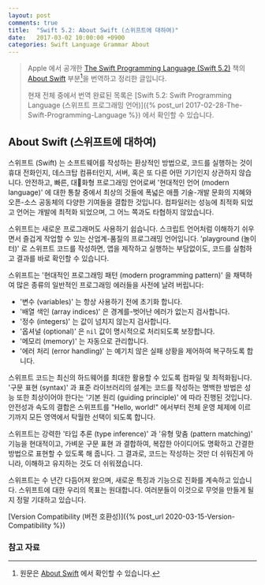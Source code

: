 ```yaml
---
layout: post
comments: true
title:  "Swift 5.2: About Swift (스위프트에 대하여)"
date:   2017-03-02 10:00:00 +0900
categories: Swift Language Grammar About
---
```


> Apple 에서 공개한 [The Swift Programming Language (Swift 5.2)](https://docs.swift.org/swift-book/) 책의 [About Swift](https://docs.swift.org/swift-book/) 부분[^About-Swift]을 번역하고 정리한 글입니다.
>
> 현재 전체 중에서 번역 완료된 목록은 [Swift 5.2: Swift Programming Language (스위프트 프로그래밍 언어)]({% post_url 2017-02-28-The-Swift-Programming-Language %}) 에서 확인할 수 있습니다.

## About Swift (스위프트에 대하여)

스위프트 (Swift) 는 소프트웨어를 작성하는 환상적인 방법으로, 코드를 실행하는 것이 휴대 전화인지, 데스크탑 컴퓨터인지, 서버, 혹은 또 다른 어떤 기기인지 상관하지 않습니다. 안전하고, 빠른, 대화형 프로그래밍 언어로써 '현대적인 언어 (modern language)' 에 대한 통찰 중에서 최상의 것들에 폭넓은 애플 기술-개발 문화의 지혜와 오픈-소스 공동체의 다양한 기여들을 결합한 것입니다. 컴파일러는 성능에 최적화 되었고 언어는 개발에 최적화 되었으며, 그 어느 쪽과도 타협하지 않았습니다.

스위프트는 새로운 프로그래머도 사용하기 쉽습니다. 스크립트 언어처럼 이해하기 쉬우면서 즐겁게 작업할 수 있는 산업계-품질의 프로그래밍 언어입니다. 'playground (놀이터)' 로 스위프트 코드를 작성하면, 앱을 제작하고 실행하는 부담없이도, 코드를 실험하고 결과를 바로 확인할 수 있습니다.

스위프트는 '현대적인 프로그래밍 패턴 (modern programming pattern)' 을 채택하여 많은 종류의 일반적인 프로그래밍 에러들을 사전에 날려 버립니다:

* '변수 (variables)' 는 항상 사용하기 전에 초기화 합니다.
* '배열 색인 (array indices)' 은 경계를-벗어난 에러가 없는지 검사합니다.
* '정수 (integers)' 는 값이 넘치지 않는지 검사합니다.
* '옵셔널 (optional)' 은 `nil` 값이 명시적으로 처리되도록 보장합니다.
* '메모리 (memory)' 는 자동으로 관리합니다.
* '에러 처리 (error handling)' 는 예기치 않은 실패 상황을 제어하여 복구하도록 합니다.

스위프트 코드는 최신의 하드웨어를 최대한 활용할 수 있도록 컴파일 및 최적화됩니다. '구문 표현 (syntax)' 과 표준 라이브러리의 설계는 코드를 작성하는 명백한 방법은 성능 또한 최상이어야 한다는 '기본 원리 (guiding principle)' 에 따라 진행된 것입니다. 안전성과 속도의 결합은 스위프트를 "Hello, world!" 에서부터 전체 운영 체제에 이르기까지 모든 영역에서 탁월한 선택이 되도록 합니다.

스위프트는 강력한 '타입 추론 (type inference)' 과 '유형 맞춤 (pattern matching)' 기능을 현대적이고, 가벼운 구문 표현 과 결합하여, 복잡한 아이디어도 명확하고 간결한 방법으로 표현할 수 있도록 해 줍니다. 그 결과로, 코드는 작성하는 것만 더 쉬워진게 아니라, 이해하고 유지하는 것도 더 쉬워졌습니다.

스위프트는 수 년간 다듬어져 왔으며, 새로운 특징과 기능으로 진화를 계속하고 있습니다. 스위프트에 대한 우리의 목표는 원대합니다. 여러분들이 이것으로 무엇을 만들게 될지 정말 기대하고 있습니다.

[Version Compatibility (버전 호환성)]({% post_url 2020-03-15-Version-Compatibility %})

### 참고 자료

[^About-Swift]: 원문은 [About Swift](https://docs.swift.org/swift-book/) 에서 확인할 수 있습니다.
